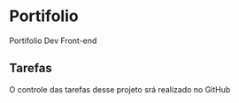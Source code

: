 # Portifolio
Portifolio Dev Front-end

## Tarefas
 O controle das tarefas desse projeto srá realizado no GitHub